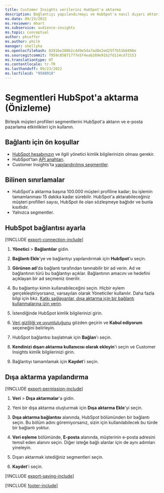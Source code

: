 ```yaml
---
title: Customer Insights verilerini HubSpot'a aktarma
description: Bağlantıyı yapılandırmayı ve HubSpot'a nasıl dışarı aktarılacağını öğrenin.
ms.date: 09/23/2022
ms.reviewer: mhart
ms.subservice: audience-insights
ms.topic: conceptual
author: pkieffer
ms.author: philk
manager: shellyha
ms.openlocfilehash: 0281be288b2c4d9e5da7ad8e2ed25f7b51b8498e
ms.sourcegitcommit: f959c85871777e5f4eab289e91b2fd114cd72153
ms.translationtype: HT
ms.contentlocale: tr-TR
ms.lasthandoff: 09/23/2022
ms.locfileid: "9588918"
---
```

# <a name="export-segments-to-hubspot-preview"></a>Segmentleri HubSpot'a aktarma (Önizleme)

Birleşik müşteri profilleri segmentlerini HubSpot'a aktarın ve e-posta pazarlama etkinlikleri için kullanın.

## <a name="prerequisites-for-a-connection"></a>Bağlantı için ön koşullar

- [HubSpot hesabınızın](https://www.hubspot.com/) ve ilgili yönetici kimlik bilgilerinizin olması gerekir.
- HubSpot'tan [API anahtarı](https://knowledge.hubspot.com/Integrations/How-do-I-get-my-HubSpot-API-key).
- Customer Insights'ta [yapılandırılmış segmentler](segments.md).

## <a name="known-limitations"></a>Bilinen sınırlamalar

- HubSpot'a aktarma başına 100.000 müşteri profiline kadar; bu işlemin tamamlanması 15 dakika kadar sürebilir. HubSpot'a aktarabileceğiniz müşteri profilleri sayısı, HubSpot ile olan sözleşmeye bağlıdır ve bunla kısıtlıdır.
- Yalnızca segmentler.

## <a name="set-up-connection-to-hubspot"></a>HubSpot bağlantısı ayarla

[!INCLUDE [export-connection-include](includes/export-connection-admn.md)]

1. **Yönetici** > **Bağlantılar** gidin.

1. **Bağlantı Ekle**'ye ve bağlantıyı yapılandırmak için **HubSpot**'u seçin.

1. **Görünen ad**'da bağlantı tarafından tanınabilir bir ad verin. Ad ve bağlantının türü bu bağlantıyı açıklar. Bağlantının amacını ve hedefini açıklayan bir ad seçmeniz önerilir.

1. Bu bağlantıyı kimin kullanabileceğini seçin. Hiçbir eylem gerçekleştiriyorsanız, varsayılan olarak Yöneticiler kullanılır. Daha fazla bilgi için bkz. [Katkı sağlayanlar, dışa aktarma için bir bağlantı kullanmalarına izin verin](connections.md#allow-contributors-to-use-a-connection-for-exports).

1. İstendiğinde HubSpot kimlik bilgilerinizi girin.

1. [Veri gizliliği ve uyumluluğunu](connections.md#data-privacy-and-compliance) gözden geçirin ve **Kabul ediyorum** seçeneğini belirleyin.

1. HubSpot bağlantısı başlatmak için **Bağlan**'ı seçin.

1. **Kendinizi dışarı aktarma kullanıcısı olarak ekleyin**'i seçin ve Customer Insights kimlik bilgilerinizi girin.

1. Bağlantıyı tamamlamak için **Kaydet**'i seçin.

## <a name="configure-an-export"></a>Dışa aktarma yapılandırma

[!INCLUDE [export-permission-include](includes/export-permission.md)]

1. **Veri** > **Dışa aktarmalar**'a gidin.

1. Yeni bir dışa aktarma oluşturmak için **Dışa aktarma Ekle**'yi seçin.

1. **Dışa aktarma bağlantısı** alanında, HubSpot bölümünden bir bağlantı seçin. Bu bölüm adını göremiyorsanız, sizin için kullanılabilecek bu türde bir bağlantı yoktur.

1. **Veri eşleme** bölümünde, **E-posta** alanında, müşterinin e-posta adresini temsil eden alanını seçin. Diğer isteğe bağlı alanlar için de aynı adımları yineleyin.

1. Dışarı aktarmak istediğiniz segmentleri seçin.

1. **Kaydet**'i seçin.

[!INCLUDE [export-saving-include](includes/export-saving.md)]

[!INCLUDE [footer-include](includes/footer-banner.md)]
